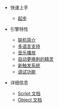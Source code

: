 * 快速上手

  * [起步](quickstart.md)

* 引擎特性

  * [联机简介](network.md)
  * [多语言支持](i18n.md)
  * [音乐播放](music.md)
  * [自动更换刺的精灵](autosprite.md)
  * [新触发系统](trigger.md)
  * [调试功能](debug.md)

* 详细信息
  * [Script 文档](scriptref.md)
  * [Object 文档](objectref.md)
